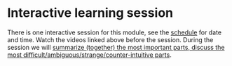 # Interactive learning session

There is one interactive session for this module, see the [schedule][schedule] 
for date and time.
Watch the videos linked above before the session.
During the session we will [summarize (together) the most important parts, 
discuss the most difficult/ambiguous/strange/counter-intuitive 
parts](https://ver.miun.se/courses/security/infosakc/auth-session.pdf).

[schedule]: https://portal.miun.se/web/student/schedule
